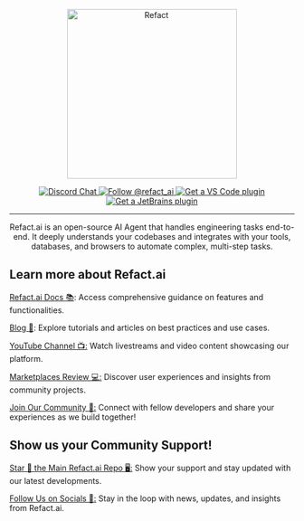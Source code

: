 <p align="center">
  <img width="300" alt="Refact" src="https://github.com/user-attachments/assets/f1e5e05f-0066-42cd-be05-8900ec9af9ed"/>
</p>

<p align="center">
  <a href="https://smallcloud.ai/discord">
    <img src="https://img.shields.io/discord/1037660742440194089?logo=discord&label=Discord&link=https%3A%2F%2Fsmallcloud.ai%2Fdiscord" alt="Discord Chat" />
  </a>
  <a href="https://twitter.com/intent/follow?screen_name=refact_ai">
    <img src="https://img.shields.io/twitter/follow/refact_ai" alt="Follow @refact_ai" />
  </a>

  <a href="https://marketplace.visualstudio.com/items?itemName=smallcloud.codify">
    <img src="https://img.shields.io/visual-studio-marketplace/d/smallcloud.codify?label=VS%20Code" alt="Get a VS Code plugin" />
  </a>
  <a href="https://plugins.jetbrains.com/plugin/20647-codify">
    <img src="https://img.shields.io/jetbrains/plugin/d/com.smallcloud.codify?label=JetBrains" alt="Get a JetBrains plugin" />
  </a>
</p>

---

<p align="center">
Refact.ai is an open-source AI Agent that handles engineering tasks end-to-end. It deeply understands your codebases and integrates with your tools, databases, and browsers to automate complex, multi-step tasks.
</p>

## Learn more about Refact.ai

[Refact.ai Docs 📚](https://docs.refact.ai/): Access comprehensive guidance on features and functionalities.

[Blog 📝](https://refact.ai/blog/): Explore tutorials and articles on best practices and use cases.

[YouTube Channel 📺:](https://www.youtube.com/@refactai) Watch livestreams and video content showcasing our platform.

[Marketplaces Review 💻:](https://marketplace.visualstudio.com/items?itemName=smallcloud.codify) Discover user experiences and insights from community projects.

[Join Our Community 🤝:](https://refact.ai/community/) Connect with fellow developers and share your experiences as we build together!

## Show us your Community Support!

[Star 🌟 the Main Refact.ai Repo 🖥️:](https://github.com/smallcloudai/refact) Show your support and stay updated with our latest developments.

[Follow Us on Socials 🐤:](https://www.linkedin.com/company/refactai/) Stay in the loop with news, updates, and insights from Refact.ai.



